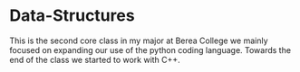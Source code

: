 # Data-Structures
This is the second core class in my major at Berea College we mainly focused on expanding our use of the python coding language. Towards the end of the class we started to work with C++. 
